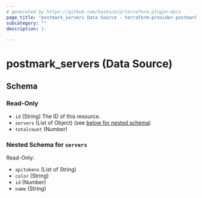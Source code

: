 ```yaml
---
# generated by https://github.com/hashicorp/terraform-plugin-docs
page_title: "postmark_servers Data Source - terraform-provider-postmark"
subcategory: ""
description: |-
  
---
```


# postmark_servers (Data Source)





<!-- schema generated by tfplugindocs -->
## Schema

### Read-Only

- `id` (String) The ID of this resource.
- `servers` (List of Object) (see [below for nested schema](#nestedatt--servers))
- `totalcount` (Number)

<a id="nestedatt--servers"></a>
### Nested Schema for `servers`

Read-Only:

- `apitokens` (List of String)
- `color` (String)
- `id` (Number)
- `name` (String)


